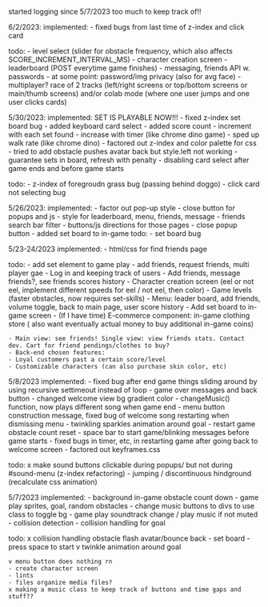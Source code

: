started logging since 5/7/2023 too much to keep track of!!

6/2/2023:
implemented:
    - fixed bugs from last time of z-index and click card

todo:
    - level select (slider for obstacle frequency, which also affects SCORE_INCREMENT_INTERVAL_MS)
    - character creation screen
    - leaderboard (POST everytime game finishes)
    - messaging, friends API w. passwords
    - at some point: password/img privacy (also for avg face)
    - multiplayer? race of 2 tracks (left/right screens or top/bottom screens or main/thumb screens)
      and/or colab mode (where one user jumps and one user clicks cards)


5/30/2023:
implemented:
    SET IS PLAYABLE NOW!!!
    - fixed z-index set board bug
    - added keyboard card select
    - added score count
        - increment with each set found
        - increase with timer (like chrome dino game)
    - sped up walk rate (like chrome dino)
    - factored out z-index and color palette for css
    - tried to add obstacle pushes avatar back but style.left not working
    - guarantee sets in board, refresh with penalty
    - disabling card select after game ends and before game starts

todo:
    - z-index of foregroudn grass bug (passing behind doggo)
    - click card not selecting bug


5/26/2023:
implemented:
    - factor out pop-up style
    - close button for popups and js
    - style for leaderboard, menu, friends, message
        - friends search bar filter
    - buttons/js directions for those pages
    - close popup button
    - added set board to in-game
todo:
    - set board bug


5/23-24/2023
implemented:
    - html/css for find friends page

todo:
    - add set element to game play
    - add friends, request friends, multi player gae
    - Log in and keeping track of users
    - Add friends, message friends?, see friends scores history
    - Character creation screen (eel or not eel, implement different speeds for eel / not eel, then color)
    - Game levels (faster obstacles, now requires set-skills)
    - Menu: leader board, add friends, volume toggle, back to main page, user score history
    - Add set board to in-game screen
    - (If I have time) E-commerce component: in-game clothing store ( also want eventually actual money to buy additional in-game coins)

    - Main view: see friends! Single view: view friends stats. Contact dev. Cart for friend pendings/clothes to buy?
    - Back-end chosen features:
    - Loyal customers past a certain score/level
    - Customizable characters (can also purchase skin color, etc)



5/8/2023
implemented:
    - fixed bug after end game things sliding around by using recursive settimeout instead of loop
    - game over messages and back button
    - changed welcome view bg gradient color
    - changeMusic() function, now plays different song when game end
    - menu button construction message, fixed bug of welcome song restarting when dismissing menu
    - twinkling sparkles animation around goal
    - restart game obstacle count reset
    - space bar to start game/blinking messages before game starts
    - fixed bugs in timer, etc, in restarting game after going back to welcome screen
    - factored out keyframes.css

todo:
    x make sound buttons clickable during popups/ but not during #sound-menu (z-index refactoring)
    - jumping / discontinuous hindground (recalculate css animation)


5/7/2023
implemented:
    - background in-game obstacle count down
    - game play sprites, goal, random obstacles
    - change music buttons to divs to use class to toggle bg
    - game play soundtrack change / play music if not muted
    - collision detection
    - collision handling for goal

todo:
    x collision handling obstacle flash avatar/bounce back
    - set board
    - press space to start
    v twinkle animation around goal

    v menu button does nothing rn 
    - create character screen
    - lints
    - files organize media files?
    x making a music class to keep track of buttons and time gaps and stuff??
